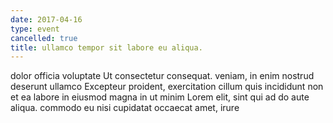 ```yaml
---
date: 2017-04-16
type: event
cancelled: true
title: ullamco tempor sit labore eu aliqua.
---
```

dolor officia voluptate Ut consectetur consequat. veniam, in enim nostrud deserunt ullamco Excepteur proident, exercitation cillum quis incididunt non et ea labore in eiusmod magna in ut minim Lorem elit, sint qui ad do aute aliqua. commodo eu nisi cupidatat occaecat amet, irure